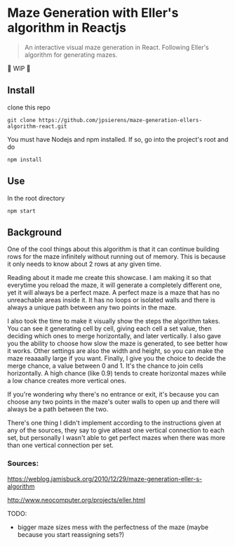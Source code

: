 # Maze Generation with Eller's algorithm in Reactjs
> An interactive visual maze generation in React. Following Eller's algorithm for generating mazes.

:construction: WIP :construction:

## Install
clone this repo
```
git clone https://github.com/jpsierens/maze-generation-ellers-algorithm-react.git
```

You must have Nodejs and npm installed. If so, go into the project's root and do
```
npm install
```

## Use
In the root directory
```
npm start
```

## Background
One of the cool things about this algorithm is that it can continue building rows for the maze infinitely without running out of memory. This is because it only needs to know about 2 rows at any given time. 

Reading about it made me create this showcase. I am making it so that everytime you reload the maze, it will generate a completely different one, yet it will always be a perfect maze. A perfect maze is a maze that has no unreachable areas inside it. It has no loops or isolated walls and there is always a unique path between any two points in the maze.

I also took the time to make it visually show the steps the algorithm takes. You can see it generating cell by cell, giving each cell a set value, then deciding which ones to merge horizontally, and later vertically. I also gave you the ability to choose how slow the maze is generated, to see better how it works. Other settings are also the width and height, so you can make the maze reaaaally large if you want. Finally, I give you the choice to decide the merge chance, a value between 0 and 1. It's the chance to join cells horizontally. A high chance (like 0.9) tends to create horizontal mazes while a low chance creates more vertical ones.

If you're wondering why there's no entrance or exit, it's because you can choose any two points in the maze's outer walls to open up and there will always be a path between the two.

There's one thing I didn't implement according to the instructions given at any of the sources, they say to give atleast one vertical connection to each set, but personally I wasn't able to get perfect mazes when there was more than one vertical connection per set.

### Sources:
https://weblog.jamisbuck.org/2010/12/29/maze-generation-eller-s-algorithm

http://www.neocomputer.org/projects/eller.html

TODO:
- bigger maze sizes mess with the perfectness of the maze (maybe because you start reassigning sets?)